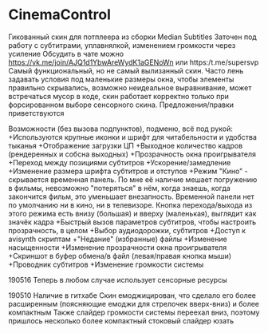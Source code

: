 # CinemaControl
Гикованный скин для потплеера из сборки Median Subtitles
Заточен под работу с субтитрами, уплавнялкой, изменением громкости через усиление
Обсудить в чате можно https://vk.me/join/AJQ1d1YbwAreWydK1aGENoWn или https:/t.me/supersvp
Самый функциональный, но не самый вылизанный скин. Часто лень задавать условия под маленькие размеры окна, чтобы элементы правильно скрывались, возможно неидеальное выравнивание, может встречаться мусор в коде, скин работает корректно только при форсированном выборе сенсорного скина. Предложения/правки приветствуются

Возможности (без вызова подпунктов), подменю, всё под рукой:
+Используются крупные иконки и шрифт для читабельности и удобства тыканья
+Отображение загрузки ЦП
+Выходное количество кадров (рендеренных и собсна выходных)
+Прозрачность окна проигрывателя
+Переход между позициями субтитров
+Ускорение/замедление
+Изменение размера шрифта субтитров и отступов
+Режим "Кино" - скрывается временная панель. По мне её наличие мешает погружению в фильмы, невозможно "потеряться" в нём, когда знаешь, когда закончится фильм, это уменьшает внезапность. Временной панели нет по умолчанию ни в кино, ни в телевизоре. Кнопка перехода/выхода из этого режима есть внизу (большая) и вверху (маленькая), выглядит как значёк кадра
+Быстрый вызов параметров субтитров, чтобы настроить прозрачность, в целом
+Выбор аудиодорожки, субтитров
+Доступ к avisynth скриптам
+"Недание" (избранные) файлы
+Изменение насыщенности
+Изменение прозрачности окна проигрывателя
+Скриншот в буфер обмена/в файл (левая/правая кнопка мыши)
+Проводник субтитров
+Изменение громкости системы

190516
Теперь в любом случае использует сенсорные ресурсы

190510
Наличие в гитхабе
Скин емоджицирован, что сделало его более расширенным (поясняющие емоджи для стрелочек вверх-вниз) и более компактным
Также слайдер громкости системы переехал вниз, поэтому пришлось несколько более компактный стоковый слайдер юзать